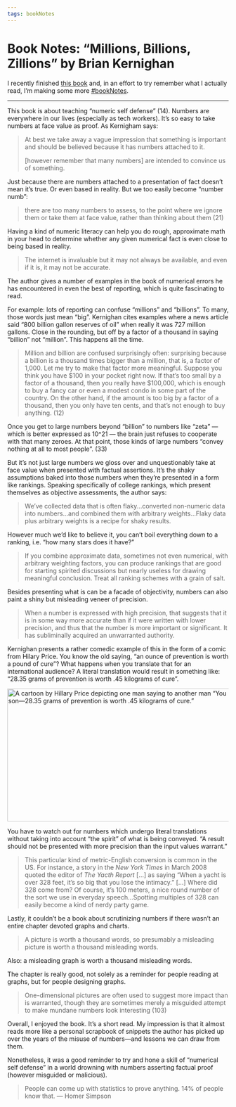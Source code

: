 ```yaml
---
tags: bookNotes
---
```


# Book Notes: “Millions, Billions, Zillions” by Brian Kernighan

I recently finished [this book](https://bookshop.org/books/millions-billions-zillions-defending-yourself-in-a-world-of-too-many-numbers/9780691209098) and, in an effort to try remember what I actually read, I’m making some more [#bookNotes](https://blog.jim-nielsen.co/tags#bookNotes).

---

This book is about teaching “numeric self defense” (14). Numbers are everywhere in our lives (especially as tech workers). It’s so easy to take numbers at face value as proof. As Kernigham says:

> At best we take away a vague impression that something is important and should be believed because it has numbers attached to it.
> 
> [however remember that many numbers] are intended to convince us of something.

Just because there are numbers attached to a presentation of fact doesn’t mean it’s true. Or even based in reality. But we too easily become “number numb”:

> there are too many numbers to assess, to the point where we ignore them or take them at face value, rather than thinking about them (21)

Having a kind of numeric literacy can help you do rough, approximate math in your head to determine whether any given numerical fact is even close to being based in reality.

> The internet is invaluable but it may not always be available, and even if it is, it may not be accurate.

The author gives a number of examples in the book of numerical errors he has encountered in even the best of reporting, which is quite fascinating to read.

For example: lots of reporting can confuse “millions” and “billions”. To many, those words just mean “big”. Kernighan cites examples where a news article said “800 billion gallon reserves of oil” when really it was 727 million gallons. Close in the rounding, but off by a factor of a thousand in saying “billion” not “million”. This happens all the time.

> Million and billion are confused surprisingly often: surprising because a billion is a thousand times bigger than a million, that is, a factor of 1,000. Let me try to make that factor more meaningful. Suppose you think you have $100 in your pocket right now. If that’s too small by a factor of a thousand, then you really have $100,000, which is enough to buy a fancy car or even a modest condo in some part of the country. On the other hand, if the amount is too big by a factor of a thousand, then you only have ten cents, and that’s not enough to buy anything. (12)

Once you get to large numbers beyond “billion” to numbers like “zeta” — which is better expressed as 10^21 — the brain just refuses to cooperate with that many zeroes. At that point, those kinds of large numbers “convey nothing at all to most people”. (33)

But it’s not just large numbers we gloss over and unquestionably take at face value when presented with factual assertions. It’s the shaky assumptions baked into those numbers when they’re presented in a form like rankings. Speaking specifically of college rankings, which present themselves as objective assessments, the author says:

> We’ve collected data that is often flaky...converted non-numeric data into numbers...and combined them with arbitrary weights...Flaky data plus arbitrary weights is a recipe for shaky results.

However much we’d like to believe it, you can’t boil everything down to a ranking, i.e. “how many stars does it have?”

> If you combine approximate data, sometimes not even numerical, with arbitrary weighting factors, you can produce rankings that are good for starting spirited discussions but nearly useless for drawing meaningful conclusion. Treat all ranking schemes with a grain of salt.

Besides presenting what is can be a facade of objectivity, numbers can also paint a shiny but misleading veneer of precision.

> When a number is expressed with high precision, that suggests that it is in some way more accurate than if it were written with lower precision, and thus that the number is more important or significant. It has subliminally acquired an unwarranted authority.

Kernighan presents a rather comedic example of this in the form of a comic from Hilary Price. You know the old saying, “an ounce of prevention is worth a pound of cure”? What happens when you translate that for an international audience? A literal translation would result in something like: “28.35 grams of prevention is worth .45 kilograms of cure”.

<img src="https://cdn.jim-nielsen.com/blog/2022/millions-billions-zillions-cartoon.jpg" width="637" height="302" alt="A cartoon by Hillary Price depicting one man saying to another man “You know what they say son—28.35 grams of prevention is worth .45 kilograms of cure.”" /> 

You have to watch out for numbers which undergo literal translations without taking into account “the spirit” of what is being conveyed. “A result should not be presented with more precision than the input values warrant.”

> This particular kind of metric-English conversion is common in the US. For instance, a story in the _New York Times_ in March 2008 quoted the editor of _The Yacth Report_ […] as saying “When a yacht is over 328 feet, it’s so big that you lose the intimacy.” […] Where did 328 come from? Of course, it’s 100 meters, a nice round number of the sort we use in everyday speech…Spotting multiples of 328 can easily become a kind of nerdy party game.

Lastly, it couldn’t be a book about scrutinizing numbers if there wasn’t an entire chapter devoted graphs and charts.

> A picture is worth a thousand words, so presumably a misleading picture is worth a thousand misleading words.

Also: a misleading graph is worth a thousand misleading words.

The chapter is really good, not solely as a reminder for people reading at graphs, but for people designing graphs.

> One-dimensional pictures are often used to suggest more impact than is warranted, though they are sometimes merely a misguided attempt to make mundane numbers look interesting (103)

Overall, I enjoyed the book. It’s a short read. My impression is that it almost reads more like a personal scrapbook of snippets the author has picked up over the years of the misuse of numbers—and lessons we can draw from them.

Nonetheless, it was a good reminder to try and hone a skill of “numerical self defense” in a world drowning with numbers asserting factual proof (however misguided or malicious).

> People can come up with statistics to prove anything. 14% of people know that. — Homer Simpson


